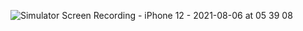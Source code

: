 ![Simulator Screen Recording - iPhone 12 - 2021-08-06 at 05 39 08](https://user-images.githubusercontent.com/68391767/128418087-88431139-c0c9-46f1-9b84-a0c7152621df.gif)
